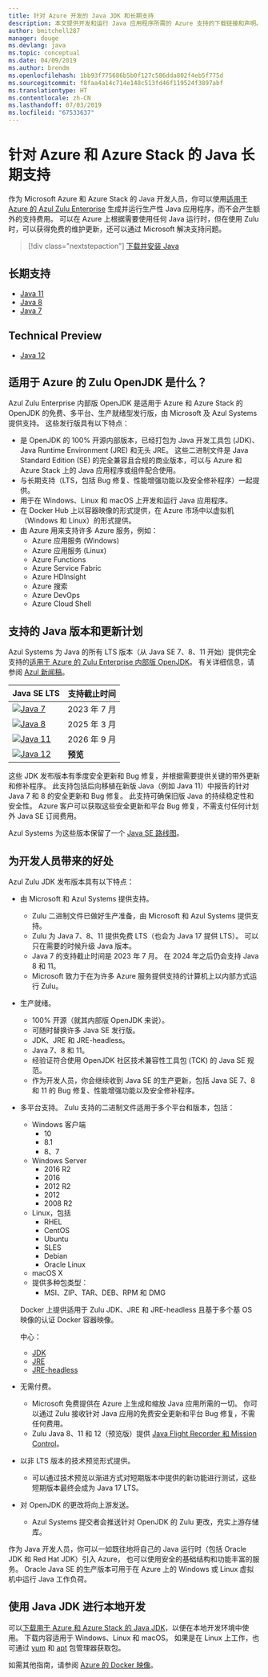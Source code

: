 ```yaml
---
title: 针对 Azure 开发的 Java JDK 和长期支持
description: 本文提供开发和运行 Java 应用程序所需的 Azure 支持的下载链接和声明。
author: bmitchell287
manager: douge
ms.devlang: java
ms.topic: conceptual
ms.date: 04/09/2019
ms.author: brendm
ms.openlocfilehash: 1bb93f775686b5b0f127c586dda802f4eb5f775d
ms.sourcegitcommit: f8faa4a14c714e148c513fd46f119524f3897abf
ms.translationtype: HT
ms.contentlocale: zh-CN
ms.lasthandoff: 07/03/2019
ms.locfileid: "67533637"
---
```

# <a name="java-long-term-support-for-azure-and-azure-stack"></a>针对 Azure 和 Azure Stack 的 Java 长期支持

作为 Microsoft Azure 和 Azure Stack 的 Java 开发人员，你可以使用[适用于 Azure 的 Azul Zulu Enterprise](https://www.azul.com/downloads/azure-only/zulu/) 生成并运行生产性 Java 应用程序，而不会产生额外的支持费用。 可以在 Azure 上根据需要使用任何 Java 运行时，但在使用 Zulu 时，可以获得免费的维护更新，还可以通过 Microsoft 解决支持问题。

> [!div class="nextstepaction"]
> [下载并安装 Java](java-jdk-install.md)

## <a name="long-term-support"></a>长期支持

* [Java 11](https://www.azul.com/downloads/azure-only/zulu/#java11)
* [Java 8](https://www.azul.com/downloads/azure-only/zulu/#java8)
* [Java 7](https://www.azul.com/downloads/azure-only/zulu/#java7)

## <a name="technical-preview"></a>Technical Preview

* [Java 12](https://www.azul.com/downloads/azure-only/zulu/#java12)

## <a name="what-is-the-zulu-openjdk-for-azure"></a>适用于 Azure 的 Zulu OpenJDK 是什么？

Azul Zulu Enterprise 内部版 OpenJDK 是适用于 Azure 和 Azure Stack 的 OpenJDK 的免费、多平台、生产就绪型发行版，由 Microsoft 及 Azul Systems 提供支持。 这些发行版具有以下特点：

* 是 OpenJDK 的 100% 开源内部版本，已经打包为 Java 开发工具包 (JDK)、Java Runtime Environment (JRE) 和无头 JRE。 这些二进制文件是 Java Standard Edition (SE) 的完全兼容且合规的商业版本，可以与 Azure 和 Azure Stack 上的 Java 应用程序或组件配合使用。
* 与长期支持（LTS，包括 Bug 修复、性能增强功能以及安全修补程序）一起提供。
* 用于在 Windows、Linux 和 macOS 上开发和运行 Java 应用程序。
* 在 Docker Hub 上以容器映像的形式提供，在 Azure 市场中以虚拟机（Windows 和 Linux）的形式提供。
* 由 Azure 用来支持许多 Azure 服务，例如：
  * Azure 应用服务 (Windows)
  * Azure 应用服务 (Linux)
  * Azure Functions
  * Azure Service Fabric
  * Azure HDInsight
  * Azure 搜索
  * Azure DevOps
  * Azure Cloud Shell  

## <a name="supported-java-versions-and-update-schedule"></a>支持的 Java 版本和更新计划

Azul Systems 为 Java 的所有 LTS 版本（从 Java SE 7、8、11 开始）提供完全支持的[适用于 Azure 的 Zulu Enterprise 内部版 OpenJDK](https://www.azul.com/downloads/azure-only/zulu/)。 有关详细信息，请参阅 [Azul 新闻稿](https://www.azul.com/press_release/free-java-production-support-for-microsoft-azure-azure-stack)。

|Java SE LTS  |支持截止时间  |
|---------|----------|
|[![Java 7](../media/jdk/java-7.png)](https://www.azul.com/downloads/azure-only/zulu/#java7) |2023 年 7 月 |
|[![Java 8](../media/jdk/java-8.png)](https://www.azul.com/downloads/azure-only/zulu/#java8) |2025 年 3 月|
|[![Java 11](../media/jdk/java-11.png)](https://www.azul.com/downloads/azure-only/zulu/#java11) |2026 年 9 月|
|[![Java 12](../media/jdk/java-12.png)]() |**预览**|

这些 JDK 发布版本有季度安全更新和 Bug 修复，并根据需要提供关键的带外更新和修补程序。 此支持包括后向移植在新版 Java（例如 Java 11）中报告的针对 Java 7 和 8 的安全更新和 Bug 修复。 此支持可确保旧版 Java 的持续稳定性和安全性。 Azure 客户可以获取这些安全更新和平台 Bug 修复，不需支付任何计划外 Java SE 订阅费用。

Azul Systems 为这些版本保留了一个 [Java SE 路线图](https://www.azul.com/products/azul_support_roadmap/)。

## <a name="benefits-for-developers"></a>为开发人员带来的好处

Azul Zulu JDK 发布版本具有以下特点：

* 由 Microsoft 和 Azul Systems 提供支持。

   * Zulu 二进制文件已做好生产准备，由 Microsoft 和 Azul Systems 提供支持。
   * Zulu 为 Java 7、8、11 提供免费 LTS（也会为 Java 17 提供 LTS）。 可以只在需要的时候升级 Java 版本。
   * Java 7 的支持截止时间是 2023 年 7 月。 在 2024 年之后仍会支持 Java 8 和 11。
   * Microsoft 致力于在为许多 Azure 服务提供支持的计算机上以内部方式运行 Zulu。

* 生产就绪。

   * 100% 开源（就其内部版 OpenJDK 来说）。
   * 可随时替换许多 Java SE 发行版。
   * JDK、JRE 和 JRE-headless。
   * Java 7、8 和 11。
   * 经验证符合使用 OpenJDK 社区技术兼容性工具包 (TCK) 的 Java SE 规范。
   * 作为开发人员，你会继续收到 Java SE 的生产更新，包括 Java SE 7、8 和 11 的 Bug 修复、性能增强功能以及安全修补程序。

* 多平台支持。 Zulu 支持的二进制文件适用于多个平台和版本，包括：

   * Windows 客户端
     * 10
     * 8.1
     * 8、7
   * Windows Server
     * 2016 R2
     * 2016
     * 2012 R2
     * 2012
     * 2008 R2
   * Linux，包括
     * RHEL
     * CentOS
     * Ubuntu
     * SLES
     * Debian
     * Oracle Linux
   * macOS X
   * 提供多种包类型：
     * MSI、ZIP、TAR、DEB、RPM 和 DMG

    Docker 上提供适用于 Zulu JDK、JRE 和 JRE-headless 且基于多个基 OS 映像的认证 Docker 容器映像。

    中心：

    * [JDK](https://hub.docker.com/_/microsoft-java-jdk)
    * [JRE](https://hub.docker.com/_/microsoft-java-jre)
    * [JRE-headless](https://hub.docker.com/_/microsoft-java-jre-headless)

* 无需付费。

   * Microsoft 免费提供在 Azure 上生成和缩放 Java 应用所需的一切。 你可以通过 Zulu 接收针对 Java 应用的免费安全更新和平台 Bug 修复，不需任何费用。
   * Zulu Java 8、11 和 12（预览版）提供 [Java Flight Recorder 和 Mission Control](java-jdk-flight-recorder-and-mission-control.md)。

* 以非 LTS 版本的技术预览形式提供。

   * 可以通过技术预览以渐进方式对短期版本中提供的新功能进行测试，这些短期版本最终会成为 Java 17 LTS。

* 对 OpenJDK 的更改将向上游发送。

   * Azul Systems 提交者会推送针对 OpenJDK 的 Zulu 更改，充实上游存储库。

作为 Java 开发人员，你可以一如既往地将自己的 Java 运行时（包括 Oracle JDK 和 Red Hat JDK）引入 Azure， 也可以使用安全的基础结构和功能丰富的服务。 Oracle Java SE 的生产版本可用于在 Azure 上的 Windows 或 Linux 虚拟机中运行 Java 工作负荷。

## <a name="use-java-jdks-for-local-development"></a>使用 Java JDK 进行本地开发 

可以[下载用于 Azure 和 Azure Stack 的 Java JDK](https://www.azul.com/downloads/azure-only/zulu/)，以便在本地开发环境中使用。 下载内容适用于 Windows、Linux 和 macOS。 如果是在 Linux 上工作，也可通过 [yum](https://www.azul.com/downloads/azure-only/zulu/#yum-repo) 和 [apt](https://www.azul.com/downloads/azure-only/zulu/#apt-repo) 包管理器获取包。

如需其他指南，请参阅 [Azure 的 Docker 映像](java-jdk-docker-images.md)。
